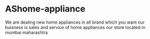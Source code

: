 # AShome-appliance
We are dealing new home appliances in all brand which you want our buisness is sales and service of home appliances our store located in mumbai maharashtra 
